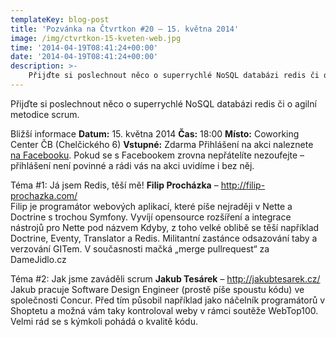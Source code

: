 ```yaml
---
templateKey: blog-post
title: 'Pozvánka na Čtvrtkon #20 – 15. května 2014'
image: /img/ctvrtkon-15-kveten-web.jpg
time: '2014-04-19T08:41:24+00:00'
date: '2014-04-19T08:41:24+00:00'
description: >-
    Přijďte si poslechnout něco o superrychlé NoSQL databázi redis či o agilní metodice scrum.Bližší informaceDatum: 15. května 2014Čas: 18:00Místo: Coworking Center ČB (Chelčického 6)Vstupné: ZdarmaPřihlášení...
---
```

Přijďte si poslechnout něco o superrychlé NoSQL databázi redis či o agilní metodice scrum.

Bližší informace **Datum:** 15. května 2014 **Čas:** 18:00 **Místo:** Coworking Center ČB (Chelčického 6) **Vstupné:** Zdarma Přihlášení na akci naleznete [na Facebooku](https://www.facebook.com/events/233913956809365/). Pokud se s Facebookem zrovna nepřátelíte nezoufejte – přihlášení není povinné a rádi vás na akci uvidíme i bez něj.

Téma #1: Já jsem Redis, těší mě! **Filip Procházka** – <http://filip-prochazka.com/>  
Filip je programátor webových aplikací, které píše nejraději v Nette a Doctrine s trochou Symfony. Vyvíjí opensource rozšíření a integrace nástrojů pro Nette pod názvem Kdyby, z toho velké oblibě se těší například Doctrine, Eventy, Translator a Redis. Militantní zastánce odsazování taby a verzování GITem. V současnosti mačká „merge pullrequest“ za DameJidlo.cz

Téma #2: Jak jsme zaváděli scrum **Jakub Tesárek** – <http://jakubtesarek.cz/>  
Jakub pracuje Software Design Engineer (prostě píše spoustu kódu) ve společnosti Concur. Před tím působil například jako náčelník programátorů v Shoptetu a možná vám taky kontroloval weby v rámci soutěže WebTop100. Velmi rád se s kýmkoli pohádá o kvalitě kódu.